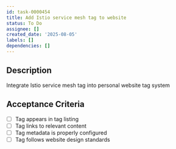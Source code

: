 ```yaml
---
id: task-0000454
title: Add Istio service mesh tag to website
status: To Do
assignee: []
created_date: '2025-08-05'
labels: []
dependencies: []
---
```


## Description

Integrate Istio service mesh tag into personal website tag system

## Acceptance Criteria

- [ ] Tag appears in tag listing
- [ ] Tag links to relevant content
- [ ] Tag metadata is properly configured
- [ ] Tag follows website design standards
